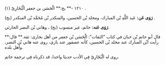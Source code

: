 ١٢١٠ -** بخ:** الْحَسَن بن جعفر الْبُخَارِيّ (١) .

**رَوَى عَن:** عَبد اللَّهِ بْن المبارك، ومخلد بْن الحسين، والمنكدر بْن مُحَمَّد بْن المنكدر (بخ) .

**رَوَى عَنه:** حاتم، غير منسوب (بخ) ، وهاني بْن النضر الحارثي.

قال أبو حاتم بْن حبان في كتاب "الثقات": الْحَسَن بْن جعفر من أهل بخارى: ثقة.** قال:** رأيت ابْن المبارك عند مخلد بْن الحسين، كأنه عصفور عند بازي، روى عنه هاني بْن النضر، وأهل بلده.

روى له الْبُخَارِيّ فِي الأدب حديثا واحدا، قد ذكرناه فِي ترجمة حاتم.